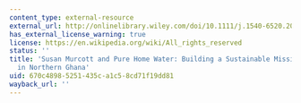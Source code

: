 ```yaml
---
content_type: external-resource
external_url: http://onlinelibrary.wiley.com/doi/10.1111/j.1540-6520.2011.00448.x/abstract
has_external_license_warning: true
license: https://en.wikipedia.org/wiki/All_rights_reserved
status: ''
title: 'Susan Murcott and Pure Home Water: Building a Sustainable Mission-Driven Enterprise
  in Northern Ghana'
uid: 670c4898-5251-435c-a1c5-8cd71f19dd81
wayback_url: ''
---
```

